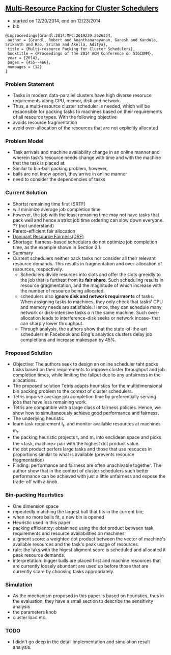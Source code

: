 ## [Multi-Resource Packing for Cluster Schedulers](http://dl.acm.org/citation.cfm?id=2626334)

- started on 12/20/2014, end on 12/23/2014
- bib
```
@inproceedings{Grandl:2014:MPC:2619239.2626334,
 author = {Grandl, Robert and Ananthanarayanan, Ganesh and Kandula, Srikanth and Rao, Sriram and Akella, Aditya},
 title = {Multi-resource Packing for Cluster Schedulers},
 booktitle = {Proceedings of the 2014 ACM Conference on SIGCOMM},
 year = {2014},
 pages = {455--466},
 numpages = {12}
} 
```

### Problem Statement
- Tasks in modern data-parallel clusters have high diverse resoruce requirements along CPU, memor, disk and network. 
- Thus, a multi-resource cluster scheduler is needed, which will be responsible for packing tasks to machines based on their requirements of all resource types. With the following objective
 - avoids resource fragmentation
 - avoid over-allocation of the resources that are not explicitly allocated

### Problem Model
- Task arrivals and machine availability change in an online manner and wherein task's resource needs change with time and with the machine that the task is placed at.
- Similar to bin-ball packing problem, however, 
 - balls are not know apriori, they arrive in online manner
 - need to consider the dependencies of tasks
 

### Current Solution
- Shortst remaining time first (SRTF) 
 - will minimize average job completion time
 - however, the job with the least remaning time may not have tasks that pack well and hence a strict job time ordering can slow down everyone. ?? (not understand)
- Pareto-efficient fair allocation 
- [Doninant Resource Fairness(DRF)](https://www.usenix.org/conference/nsdi11/dominant-resource-fairness-fair-allocation-multiple-resource-types)
 - Shortage: fiarness-based schedulers do not optimize job completion time, as the example shown in Section 2.1.
- Summary
 - Current schedulers neither pack tasks nor consider all their relevant resource demands. This results in fragmentation and over-allocation of resources, respectively.
   - Schedulers divide resurces into slots and offer the slots greeidly to the job that is furthest from its **fair share**. Such scheduling results in resource gragmentation, and the magnitude of which increase with the number of resource being allocated.
   - schedulers also **ignore disk and network requirments** of tasks. When assigning tasks to machines, they only check that tasks' CPU and memory needs are satisfiable. Hence, they can schedule many network or disk-intensive tasks o n the same machine. Such over-allocation leads to interference-disk seeks or network incase- that can sharply lower throughput. 
   - Through analysis, the authors show that the state-of-the-art schedulers in Facebook and Bing's analytics clusters delay job completions and increase makespan by 45%.

 


### Proposed Solution
- Objective: The authors seek to design an online scheduler taht packs tasks based on their requirements to improve cluster throughput and job completion times, while limiting the fallput due to any unfairness in the allocations.
- The proposed solution Tetris adapts heuristics for the multidimensional bin packing problem to the context of cluster schedulers.
 - Tetris imporve average job completion time by preferentially serving jobs that have less remaining work. 
 - Tetris are compatible with a large class of fairness policies. Hence, we show how to simultaneously achieve good performance and fairness.
- The underlying heuristic
 - learn task requirement t<sub>r</sub>, and monitor available resources at machines m<sub>r</sub>.
 - the packing heuristic projects t<sub>r</sub> and m<sub>r</sub> into enclidean space and picks the <task, machine> pair with the highest dot product value.
 - the dot product perfers large tasks and those that use resouces in proportions similar to what is available (prevents resource fragmentation)
- Finding: performance and fairness are often unachivable together. The author show that in the context of cluster schedulers such better performance can be achieved with just a little unfairness and expose the trade-off with a knob.

### Bin-packing Heuristics
- One dimension space
 - repeatedly matching the largest ball that fits in the current bin;
 - when no more balls fit, a new bin is opened
- Heuristic used in this paper
 - packing efficientcy: obtainined using the dot product between task requirements and resource availabilities on machines
 - aligment score: a weighted dot product between the vector of machine's available resources and the task's peak usage of resources.
 - rule: the taks with the higest aligment score is scheduled and allocated it peak resource demands. 
 - interpretation: bigger balls are placed first and machine resources that are currently loosely abundant are used up before those that are currently scare by choosing tasks appropriately.
 
### Simulation
- As the mechanism proposed in this paper is based on heuristics, thus in the evaluation, they have a small section to describe the sensitivity analysis
 - the parameters knob
 - cluster load etc.


### TODO
- I didn't go deep in the detail implementation and simulation result analysis.
